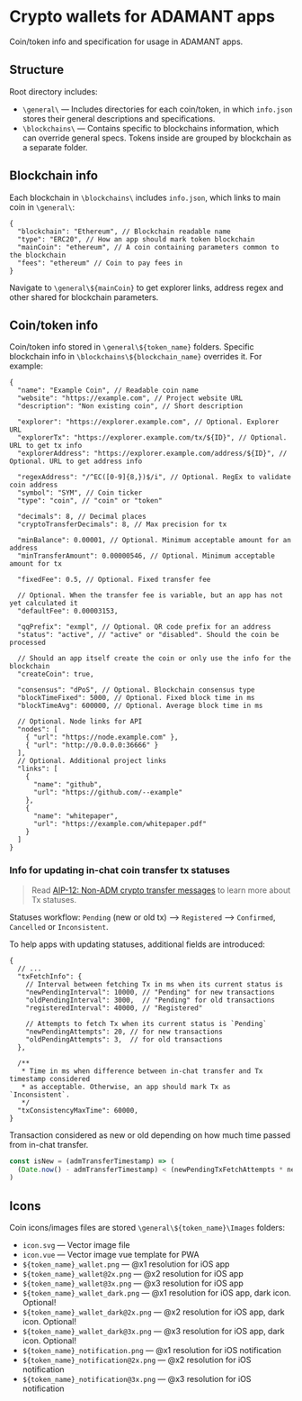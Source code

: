 # Crypto wallets for ADAMANT apps

Coin/token info and specification for usage in ADAMANT apps.

## Structure

Root directory includes:

- `\general\` — Includes directories for each coin/token, in which `info.json` stores their general descriptions and specifications.
- `\blockchains\` — Contains specific to blockchains information, which can override general specs. Tokens inside are grouped by blockchain as a separate folder.

## Blockchain info

Each blockchain in `\blockchains\` includes `info.json`, which links to main coin in `\general\`:

``` jsonc
{
  "blockchain": "Ethereum", // Blockchain readable name
  "type": "ERC20", // How an app should mark token blockchain
  "mainCoin": "ethereum", // A coin containing parameters common to the blockchain
  "fees": "ethereum" // Coin to pay fees in
}
```

Navigate to `\general\${mainCoin}` to get explorer links, address regex and other shared for blockchain parameters.

## Coin/token info

Coin/token info stored in `\general\${token_name}` folders. Specific blockchain info in `\blockchains\${blockchain_name}` overrides it. For example:

```jsonc
{
  "name": "Example Coin", // Readable coin name
  "website": "https://example.com", // Project website URL
  "description": "Non existing coin", // Short description

  "explorer": "https://explorer.example.com", // Optional. Explorer URL
  "explorerTx": "https://explorer.example.com/tx/${ID}", // Optional. URL to get tx info
  "explorerAddress": "https://explorer.example.com/address/${ID}", // Optional. URL to get address info

  "regexAddress": "/^EC([0-9]{8,})$/i", // Optional. RegEx to validate coin address
  "symbol": "SYM", // Coin ticker
  "type": "coin", // "coin" or "token"

  "decimals": 8, // Decimal places
  "cryptoTransferDecimals": 8, // Max precision for tx

  "minBalance": 0.00001, // Optional. Minimum acceptable amount for an address
  "minTransferAmount": 0.00000546, // Optional. Minimum acceptable amount for tx

  "fixedFee": 0.5, // Optional. Fixed transfer fee

  // Optional. When the transfer fee is variable, but an app has not yet calculated it
  "defaultFee": 0.00003153,

  "qqPrefix": "exmpl", // Optional. QR code prefix for an address
  "status": "active", // "active" or "disabled". Should the coin be processed

  // Should an app itself create the coin or only use the info for the blockchain
  "createCoin": true,

  "consensus": "dPoS", // Optional. Blockchain consensus type
  "blockTimeFixed": 5000, // Optional. Fixed block time in ms
  "blockTimeAvg": 600000, // Optional. Average block time in ms

  // Optional. Node links for API
  "nodes": [
    { "url": "https://node.example.com" },
    { "url": "http://0.0.0.0:36666" }
  ],
  // Optional. Additional project links
  "links": [
    {
      "name": "github",
      "url": "https://github.com/--example"
    },
    {
      "name": "whitepaper",
      "url": "https://example.com/whitepaper.pdf"
    }
  ]
}
```

### Info for updating in-chat coin transfer tx statuses

> Read [AIP-12: Non-ADM crypto transfer messages](https://aips.adamant.im/AIPS/aip-12) to learn more about Tx statuses.

Statuses workflow: `Pending` (new or old tx) ⟶ `Registered` ⟶ `Confirmed`, `Cancelled` or `Inconsistent`.

To help apps with updating statuses, additional fields are introduced:

```jsonc
{
  // ...
  "txFetchInfo": {
    // Interval between fetching Tx in ms when its current status is
    "newPendingInterval": 10000, // "Pending" for new transactions
    "oldPendingInterval": 3000,  // "Pending" for old transactions
    "registeredInterval": 40000, // "Registered"

    // Attempts to fetch Tx when its current status is `Pending`
    "newPendingAttempts": 20, // for new transactions
    "oldPendingAttempts": 3,  // for old transactions
  },

  /**
   * Time in ms when difference between in-chat transfer and Tx timestamp considered
   * as acceptable. Otherwise, an app should mark Tx as `Inconsistent`.
   */
  "txConsistencyMaxTime": 60000,
}
```

Transaction considered as new or old depending on how much time passed from in-chat transfer.

``` js
const isNew = (admTransferTimestamp) => (
  (Date.now() - admTransferTimestamp) < (newPendingTxFetchAttempts * newPendingTxFetchInterval)
)
```

## Icons

Coin icons/images files are stored `\general\${token_name}\Images` folders:

- `icon.svg` — Vector image file
- `icon.vue` — Vector image vue template for PWA
- `${token_name}_wallet.png` — @x1 resolution for iOS app
- `${token_name}_wallet@2x.png` — @x2 resolution for iOS app
- `${token_name}_wallet@3x.png` — @x3 resolution for iOS app
- `${token_name}_wallet_dark.png` — @x1 resolution for iOS app, dark icon. Optional!
- `${token_name}_wallet_dark@2x.png` — @x2 resolution for iOS app, dark icon. Optional!
- `${token_name}_wallet_dark@3x.png` — @x3 resolution for iOS app, dark icon. Optional!
- `${token_name}_notification.png` — @x1 resolution for iOS notification
- `${token_name}_notification@2x.png` — @x2 resolution for iOS notification
- `${token_name}_notification@3x.png` — @x3 resolution for iOS notification
